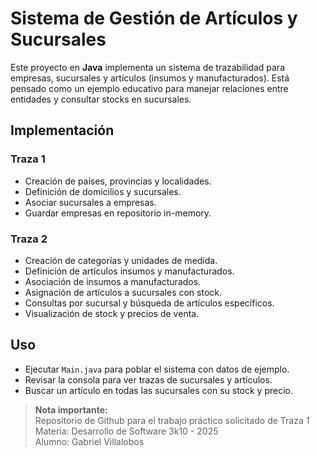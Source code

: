 # Sistema de Gestión de Artículos y Sucursales

Este proyecto en **Java** implementa un sistema de trazabilidad para empresas, sucursales y artículos (insumos y manufacturados). Está pensado como un ejemplo educativo para manejar relaciones entre entidades y consultar stocks en sucursales.


## Implementación

### Traza 1
- Creación de países, provincias y localidades.
- Definición de domicilios y sucursales.
- Asociar sucursales a empresas.
- Guardar empresas en repositorio in-memory.

### Traza 2
- Creación de categorías y unidades de medida.
- Definición de artículos insumos y manufacturados.
- Asociación de insumos a manufacturados.
- Asignación de artículos a sucursales con stock.
- Consultas por sucursal y búsqueda de artículos específicos.
- Visualización de stock y precios de venta.

## Uso

- Ejecutar `Main.java` para poblar el sistema con datos de ejemplo.
- Revisar la consola para ver trazas de sucursales y artículos.
- Buscar un artículo en todas las sucursales con su stock y precio.
  
>    **Nota importante:**  
> Repositorio de Github para el trabajo práctico solicitado de Traza 1            
> Materia: Desarrollo de Software 3k10 - 2025  
> Alumno: Gabriel Villalobos 

